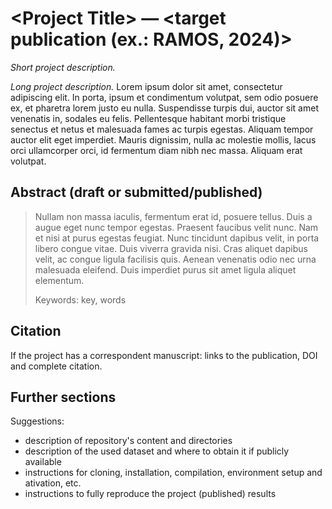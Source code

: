 # \<Project Title> ― \<target publication (ex.: RAMOS, 2024)>

_Short project description._

_Long project description._ Lorem ipsum dolor sit amet, consectetur adipiscing elit. In porta, ipsum et condimentum volutpat, sem odio posuere ex, et pharetra lorem justo eu nulla. Suspendisse turpis dui, auctor sit amet venenatis in, sodales eu felis. Pellentesque habitant morbi tristique senectus et netus et malesuada fames ac turpis egestas. Aliquam tempor auctor elit eget imperdiet. Mauris dignissim, nulla ac molestie mollis, lacus orci ullamcorper orci, id fermentum diam nibh nec massa. Aliquam erat volutpat.

## Abstract (draft or submitted/published)

> Nullam non massa iaculis, fermentum erat id, posuere tellus. Duis a augue eget nunc tempor egestas. Praesent faucibus velit nunc. Nam et nisi at purus egestas feugiat. Nunc tincidunt dapibus velit, in porta libero congue vitae. Duis viverra gravida nisi. Cras aliquet dapibus velit, ac congue ligula facilisis quis. Aenean venenatis odio nec urna malesuada eleifend. Duis imperdiet purus sit amet ligula aliquet elementum.
>
> Keywords: key, words

## Citation

If the project has a correspondent manuscript: links to the publication, DOI and complete citation.

## Further sections

Suggestions:
- description of repository's content and directories
- description of the used dataset and where to obtain it if publicly available
- instructions for cloning, installation, compilation, environment setup and ativation, etc.
- instructions to fully reproduce the project (published) results
